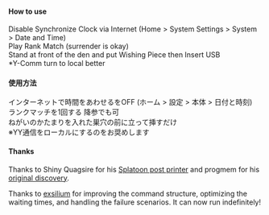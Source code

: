 #### How to use
  
Disable Synchronize Clock via Internet (Home > System Settings > System > Date and Time)  
Play Rank Match (surrender is okay)  
Stand at front of the den and put Wishing Piece then Insert USB  
*Y-Comm turn to local better  

#### 使用方法

インターネットで時間をあわせるをOFF (ホーム > 設定 > 本体 > 日付と時刻)  
ランクマッチを1回する 降参でも可  
ねがいのかたまりを入れた巣穴の前に立って挿すだけ  
※YY通信をローカルにするのをお奨めします  


#### Thanks

Thanks to Shiny Quagsire for his [Splatoon post printer](https://github.com/shinyquagsire23/Switch-Fightstick) and progmem for his [original discovery](https://github.com/progmem/Switch-Fightstick).

Thanks to [exsilium](https://github.com/bertrandom/snowball-thrower/pull/1) for improving the command structure, optimizing the waiting times, and handling the failure scenarios. It can now run indefinitely!
